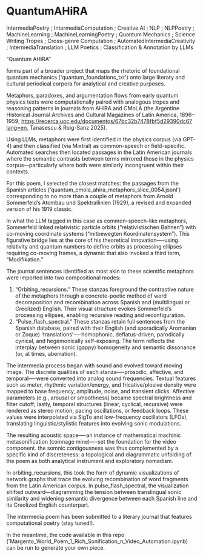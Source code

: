 # QuantumAHiRA
IntermediaPoetry ; IntermediaComputation ; Creative AI ; NLP ; NLPPoetry ; MachineLearning ; MachineLearningPoetry ; Quantum Mechanics ; Science Writing Tropes ; Cross-genre Computation ; AutomatedIntermediaCreativity ; IntermediaTranslation ; LLM Poetics ; Classification & Annotation by LLMs

“Quantum AHiRA” 

forms part of a broader project that maps the rhetoric of foundational quantum mechanics ('quantum_foundations_txt') onto large literary and cultural periodical corpora for analytical and creative purposes.

Metaphors, paradoxes, and argumentation flows from early quantum physics texts were computationally paired with analogous tropes and reasoning patterns in journals from AHiRA and CMoLA (the Argentine Historical Journal Archives and Cultural Magazines of Latin America, 1896–1959; https://recerca.uoc.edu/documentos/67bc32b7478fbf5d29390dc6?lang=en, Tanasescu & Roig-Sanz 2025).

Using LLMs, metaphors were first identified in the physics corpus (via GPT-4) and then classified (via Mixtral) as common-speech or field-specific. Automated searches then located passages in the Latin American journals where the semantic contrasts between terms mirrored those in the physics corpus—particularly where both were similarly incongruent within their contexts.

For this poem, I selected the closest matches: the passages from the Spanish articles ('quantum_cmola_ahira_metaphors_slice_0054.jsonl') corresponding to no more than a couple of metaphors from Arnold Sommerfeld’s Atombau und Spektrallinien (1929), a revised and expanded version of his 1919 classic.

In what the LLM tagged in this case as common-speech-like metaphors, Sommerfeld linked relativistic particle orbits (“relativistischen Bahnen”) with co-moving coordinate systems (“mitbewegten Koordinatensystem”). This figurative bridge lies at the core of his theoretical innovation—-using relativity and quantum numbers to define orbits as processing ellipses requiring co-moving frames, a dynamic that also invoked a third term, “Modifikation.”

The journal sentences identified as most akin to these scientific metaphors were imported into two compositional modes:
1.	“Orbiting_recursions.” These stanzas foreground the contrastive nature of the metaphors through a concrete-poetic method of word decomposition and recombination across Spanish and (multilingual or Creolized) English. Their visual structure evokes Sommerfeld’s processing ellipses, enabling recursive reading and reconfiguration.
2.	“Pulse_flash_spectral.” These stanzas retain full sentences from the Spanish database, paired with their English (and sporadically Aromanian or Zoque) 'translations'—-homophonic, deflatus-driven, parodically cynical, and hegemonically self-exposing. The term reflects the interplay between sonic (gappy) homogeneity and semantic dissonance (or, at times, aberration).

The intermedia process began with sound and evolved toward moving image. The discrete qualities of each stanza—-prosodic, affective, and temporal—-were converted into analog sound frequencies. Textual features such as meter, rhythmic variation/energy, and fricative/plosive density were mapped to base frequency, amplitude, noise, and transient clicks. Affective parameters (e.g., arousal or smoothness) became spectral brightness and filter cutoff; lastly, temporal structures (linear, cyclical, recursive) were rendered as stereo motion, pacing oscillations, or feedback loops. These values were interpolated via SigTo and low-frequency oscillators (LFOs), translating linguistic/stylistic features into evolving sonic modulations.

The resulting acoustic space—-an instance of mathematical machinic metasonification (coinnage mine)—-set the foundation for the video component. the somnic contigousness was thus complemented by a specific kind of discreteness: a topological and diagrammatic unfolding of the poem as both analytical instrument and exploratory nomadism.

In orbiting_recursions, this took the form of dynamic visualizations of network graphs that trace the evolving recombination of word fragments from the Latin American corpus. In pulse_flash_spectral, the visualization shifted outward—diagramming the tension between translingual sonic similarity and widening semantic divergence between each Spanish line and its Creolized English counterpart.

The intermedia poem has been submitted to a literary journal that features computational poetry (stay tuned!).

In the meantime, the code available in this repo ('Margento_World_Poem_1_Rich_Sonification_n_Video_Automation.ipynb) can be run to generate your own piece.
